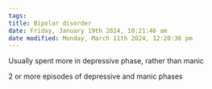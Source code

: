 ```yaml
---
tags: 
title: Bipolar disorder
date: Friday, January 19th 2024, 10:21:46 am
date modified: Monday, March 11th 2024, 12:20:36 pm
---
```

Usually spent more in depressive phase, rather than manic

2 or more episodes of depressive and manic phases